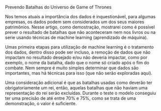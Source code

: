 Prevendo Batalhas do Universo de Game of Thrones

Nos temos atuais a importância dos dados é inquestionável, para algumas empresas, os dados podem sem considerados um dos seus maiores patrimônios. Nesse artigo, como demostração, mostrarei como é possível prever o resultado de batalhas que não aconteceram nem nos livros ou na serie usando técnicas de machine learning (aprendizado de máquina).

Umas primeira etapas para utilização de machine learning é o tratamento dos dados, dentro disso pode ser incluso, a remoção de dados que não impactam no resultado desejado e/ou não deveria impactar, como por exemplo, o nome da batalha, dado que o nome só criado após o fim do combate. Nem sempre é muito simples determinar que dados são importantes, mas há técnicas para isso (que não serão exploradas aqui).

Uma consideração adicional é que as batalhas usadas como deverão ter obrigatoriamente um rei, então, aquelas batalhas que não haviam uma representação do rei serão excluídas. Durante o teste o modelo conseguiu ter uma precisão de até entre 70% e 75%, como se trata de uma demonstração, o valor é suficiente.
